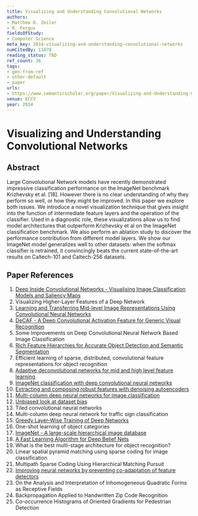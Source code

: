 ```yaml
---
title: Visualizing and Understanding Convolutional Networks
authors:
- Matthew D. Zeiler
- R. Fergus
fieldsOfStudy:
- Computer Science
meta_key: 2014-visualizing-and-understanding-convolutional-networks
numCitedBy: 11878
reading_status: TBD
ref_count: 36
tags:
- gen-from-ref
- other-default
- paper
urls:
- https://www.semanticscholar.org/paper/Visualizing-and-Understanding-Convolutional-Zeiler-Fergus/1a2a770d23b4a171fa81de62a78a3deb0588f238?sort=total-citations
venue: ECCV
year: 2014
---
```


# Visualizing and Understanding Convolutional Networks

## Abstract

Large Convolutional Network models have recently demonstrated impressive classification performance on the ImageNet benchmark Krizhevsky et al. [18]. However there is no clear understanding of why they perform so well, or how they might be improved. In this paper we explore both issues. We introduce a novel visualization technique that gives insight into the function of intermediate feature layers and the operation of the classifier. Used in a diagnostic role, these visualizations allow us to find model architectures that outperform Krizhevsky et al on the ImageNet classification benchmark. We also perform an ablation study to discover the performance contribution from different model layers. We show our ImageNet model generalizes well to other datasets: when the softmax classifier is retrained, it convincingly beats the current state-of-the-art results on Caltech-101 and Caltech-256 datasets.

## Paper References

1. [Deep Inside Convolutional Networks - Visualising Image Classification Models and Saliency Maps](2014-deep-inside-convolutional-networks-visualising-image-classification-models-and-saliency-maps)
2. Visualizing Higher-Layer Features of a Deep Network
3. [Learning and Transferring Mid-level Image Representations Using Convolutional Neural Networks](2014-learning-and-transferring-mid-level-image-representations-using-convolutional-neural-networks)
4. [DeCAF - A Deep Convolutional Activation Feature for Generic Visual Recognition](2014-decaf-a-deep-convolutional-activation-feature-for-generic-visual-recognition)
5. Some Improvements on Deep Convolutional Neural Network Based Image Classification
6. [Rich Feature Hierarchies for Accurate Object Detection and Semantic Segmentation](2014-rich-feature-hierarchies-for-accurate-object-detection-and-semantic-segmentation)
7. Efficient learning of sparse, distributed, convolutional feature representations for object recognition
8. [Adaptive deconvolutional networks for mid and high level feature learning](2011-adaptive-deconvolutional-networks-for-mid-and-high-level-feature-learning)
9. [ImageNet classification with deep convolutional neural networks](2012-alexnet.md)
10. [Extracting and composing robust features with denoising autoencoders](2008-extracting-and-composing-robust-features-with-denoising-autoencoders)
11. [Multi-column deep neural networks for image classification](2012-multi-column-deep-neural-networks-for-image-classification)
12. [Unbiased look at dataset bias](2011-unbiased-look-at-dataset-bias)
13. Tiled convolutional neural networks
14. Multi-column deep neural network for traffic sign classification
15. [Greedy Layer-Wise Training of Deep Networks](2006-greedy-layer-wise-training-of-deep-networks)
16. One-shot learning of object categories
17. [ImageNet - A large-scale hierarchical image database](2009-imagenet-a-large-scale-hierarchical-image-database)
18. [A Fast Learning Algorithm for Deep Belief Nets](2006-a-fast-learning-algorithm-for-deep-belief-nets)
19. What is the best multi-stage architecture for object recognition?
20. Linear spatial pyramid matching using sparse coding for image classification
21. Multipath Sparse Coding Using Hierarchical Matching Pursuit
22. [Improving neural networks by preventing co-adaptation of feature detectors](2012-improving-neural-networks-by-preventing-co-adaptation-of-feature-detectors)
23. On the Analysis and Interpretation of Inhomogeneous Quadratic Forms as Receptive Fields
24. Backpropagation Applied to Handwritten Zip Code Recognition
25. Co-occurrence Histograms of Oriented Gradients for Pedestrian Detection
